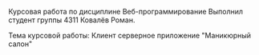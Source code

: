 Курсовая работа по дисциплине Веб-программирование
Выполнил студент группы 4311 Ковалёв Роман.

Тема курсовой работы: Клиент серверное приложение "Маникюрный салон"